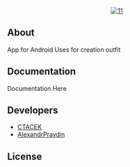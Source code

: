 <p align="center">
      <a href="https://ibb.co/ts1tfCw"><img src="https://i.ibb.co/ts1tfCw/11.png" alt="11" border="0"></a>
</p>

## About

App for Android
Uses for creation outfit

## Documentation

Documentation Here

## Developers

- [CTACEK](https://github.com/CTACEK)
- [AlexandrPravdin](https://github.com/AlexandrPravdin)

## License

